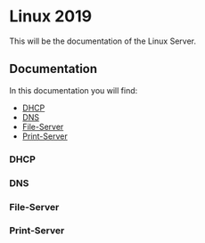 # Linux 2019

This will be the documentation of the Linux Server.

## Documentation
In this documentation you will find:

* [DHCP](./src/documents/dhcp.md)
* [DNS](./src/documents/dns.md)
* [File-Server](./src/documents/fileserver.md)
* [Print-Server](./src/documents/printserver.md)

### DHCP

### DNS

### File-Server

### Print-Server
